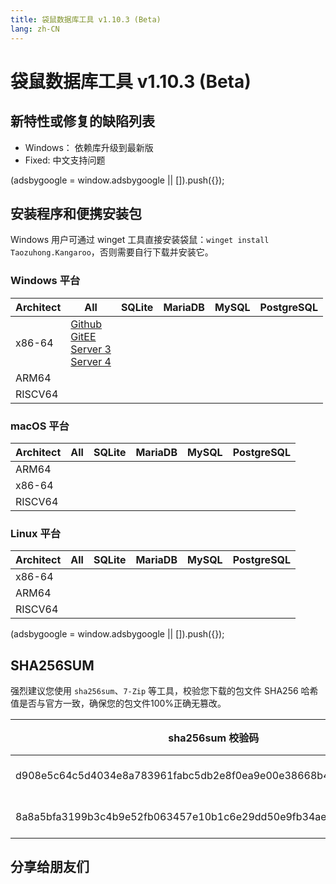 ```yaml
---
title: 袋鼠数据库工具 v1.10.3 (Beta)
lang: zh-CN
---
```


# 袋鼠数据库工具 v1.10.3 (Beta)

## 新特性或修复的缺陷列表
- Windows： 依赖库升级到最新版
- Fixed: 中文支持问题

<div>
    <script2 type="text/javascript" async="true" src="https://pagead2.googlesyndication.com/pagead/js/adsbygoogle.js" />
    <ins class="adsbygoogle"
        style="display:block; text-align:center;"
        data-ad-layout="in-article"
        data-ad-format="fluid"
        data-ad-client="ca-pub-3975819313740938"
        data-ad-slot="6760827895"></ins>
    <script2 type="text/javascript">
        (adsbygoogle = window.adsbygoogle || []).push({});
    </script2>
</div>


## 安装程序和便携安装包
Windows 用户可通过 winget 工具直接安装袋鼠：`winget install Taozuhong.Kangaroo`，否则需要自行下载并安装它。

### Windows 平台
| Architect         | All               | SQLite            | MariaDB           | MySQL             | PostgreSQL        |
|-------------------|-------------------|-------------------|-------------------|-------------------|-------------------|
| x86-64            |[Github](https://github.com/dbkangaroo/kangaroo/releases/download/v1.10.3.230508/kangaroo-1.10.3.230508-AMD64.exe) <br/> [GitEE](https://gitee.com/dbkangaroo/kangaroo/releases/download/v1.10.3.230508/kangaroo-1.10.3.230508-AMD64.exe) <br/> [Server 3](https://kangaroo.awaysoft.com/downloads/v1.10.3.230508/kangaroo-1.10.3.230508-AMD64.exe) <br/> [Server 4](https://d4.injdk.cn/dbkangaroo/v1.10.3.230508/kangaroo-1.10.3.230508-AMD64.exe) |  | | | |
| ARM64             | | | | | |
| RISCV64           | | | | | |


### macOS 平台
| Architect         | All               | SQLite            | MariaDB           | MySQL             | PostgreSQL        |
|-------------------|-------------------|-------------------|-------------------|-------------------|-------------------|
| ARM64             | | | | | |
| x86-64            | | | | | |
| RISCV64           | | | | | |


### Linux 平台
| Architect         | All               | SQLite            | MariaDB           | MySQL             | PostgreSQL        |
|-------------------|-------------------|-------------------|-------------------|-------------------|-------------------|
| x86-64            | | | | |
| ARM64             | | | | | |
| RISCV64           | | | | | |


<div>
    <script2 type="text/javascript" async="true" src="https://pagead2.googlesyndication.com/pagead/js/adsbygoogle.js" />
    <ins class="adsbygoogle"
        style="display:block; text-align:center;"
        data-ad-layout="in-article"
        data-ad-format="fluid"
        data-ad-client="ca-pub-3975819313740938"
        data-ad-slot="6760827895"></ins>
    <script2 type="text/javascript">
        (adsbygoogle = window.adsbygoogle || []).push({});
    </script2>
</div>

## SHA256SUM
强烈建议您使用 `sha256sum`、`7-Zip` 等工具，校验您下载的包文件 SHA256 哈希值是否与官方一致，确保您的包文件100%正确无篡改。

| sha256sum 校验码                             | 袋鼠安装包文件名  |
|---------------------------------------------|------------------|
| d908e5c64c5d4034e8a783961fabc5db2e8f0ea9e00e38668b474214c6286a7c | kangaroo-1.10.3.230508-AMD64.exe |
| 8a8a5bfa3199b3c4b9e52fb063457e10b1c6e29dd50e9fb34ae390fae42f1bb2 | kangaroo-1.10.3.230508-AMD64.7z  |

## 分享给朋友们
<social-share :networks="['wechat', 'qq', 'weibo', 'douban', 'facebook', 'twitter', 'telegram', 'line', 'skype', 'linkedin']" />